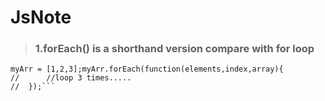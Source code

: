 JsNote
=========

>### 1.forEach() is a shorthand version compare with for loop
```
myArr = [1,2,3];myArr.forEach(function(elements,index,array){
//     	//loop 3 times.....
// 	});```

